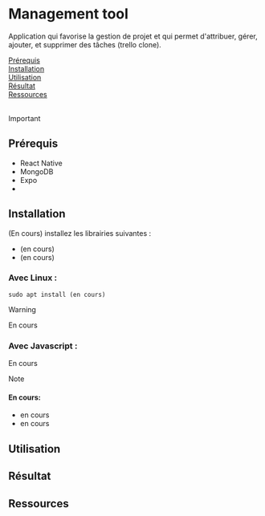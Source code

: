 # Management tool

Application qui favorise la gestion de projet et qui permet d'attribuer, gérer, ajouter, et supprimer des tâches (trello clone). <br>

[Prérequis](#prérequis)<br>
[Installation](#installation)<br>
[Utilisation](#utilisation)<br>
[Résultat](#résultat)<br>
[Ressources](#ressources)<br>
  <br>
>[!IMPORTANT]
>## Prérequis
>- React Native
>- MongoDB
>- Expo
>- 

  
## Installation

(En cours) installez les librairies suivantes : 
- (en cours)
- (en cours)

### __Avec Linux :__ 
``sudo apt install (en cours)``


> [!WARNING]
> En cours <br>


### __Avec Javascript :__ 
En cours

>[!NOTE]
>#### En cours:
> - en cours
> - en cours


## Utilisation

## Résultat

## Ressources


